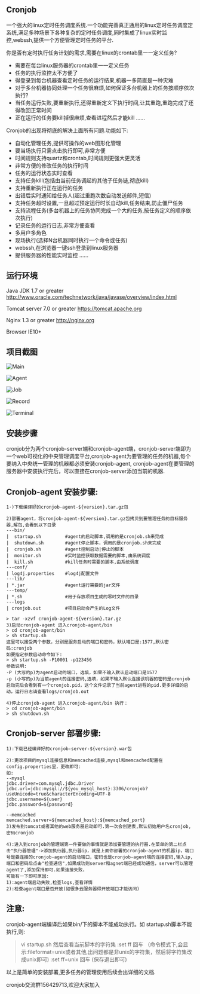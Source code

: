 ## Cronjob

    
一个强大的linux定时任务调度系统.一个功能完善真正通用的linux定时任务调度定系统,满足多种场景下各种复杂的定时任务调度,同时集成了linux实时监控,webssh,提供一个方便管理定时任务的平台.

你是否有定时执行任务计划的需求,需要在linux的crontab里一一定义任务?
 -  需要在每台linux服务器的crontab里一一定义任务
 -  任务的执行监控太不方便了
 -  得登录到每台机器查看定时任务的运行结果,机器一多简直是一种灾难
 -  对于多台机器协同处理一个任务很麻烦,如何保证多台机器上的任务按顺序依次执行?
 -  当任务运行失败,要重新执行,还得重新定义下执行时间,让其重跑,重跑完成了还得改回正常时间
 -  正在运行的任务要kill掉很麻烦,查看进程然后才能kill
......

Cronjob的出现将彻底的解决上面所有问题.功能如下:
 -  自动化管理任务,提供可操作的web图形化管理
 -  要当场执行只需点击执行即可,非常方便
 -  时间规则支持quartz和crontab,时间规则更强大更灵活
 -  非常方便的修改任务的执行时间
 -  任务的运行状态实时查看
 -  支持任务kill(包括由当前任务调起的其他子任务链,彻底kill)
 -  支持重新执行正在运行的任务
 -  出错后实时通知给任务人(超过重跑次数自动发送邮件,短信)
 -  支持任务超时设置,一旦超过预定运行时长自动kill,任务结束,防止僵尸任务
 -  支持流程任务(多台机器上的任务协同完成一个大的任务,按任务定义的顺序依次执行)
 -  记录任务的运行日志,非常方便查看
 -  多用户多角色
 -  现场执行(选择N台机器同时执行一个命令或任务)
 -  webssh,在浏览器一键ssh登录到linux服务器
 -  提供服务器的性能实时监控
......
    

## 运行环境

Java JDK 1.7 or greater
http://www.oracle.com/technetwork/java/javase/overview/index.html

Tomcat server 7.0 or greater
https://tomcat.apache.org

Nginx 1.3 or greater
http://nginx.org

Browser 
IE10+
   
   
## 项目截图   

![Main](https://github.com/wolfboys/cronjob/blob/master/img/main.png)

![Agent](https://github.com/wolfboys/cronjob/blob/master/img/agent.png)

![Job](https://github.com/wolfboys/cronjob/blob/master/img/job.png)

![Record](https://github.com/wolfboys/cronjob/blob/master/img/record.png)

![Terminal](https://github.com/wolfboys/cronjob/blob/master/img/terminal.png)


## 安装步骤

 cronjob分为两个cronjob-server端和cronjob-agent端，cronjob-server端即为一个web可视化的中央管理调度平台,cronjob-agent为要管理的任务的机器,每个要纳入中央统一管理的机器都必须安装cronjob-agent, cronjob-agent在要管理的服务器中安装执行完后，可以直接在cronjob-server添加当前的机器.


## Cronjob-agent 安装步骤:
```
1·)下载编译好的cronjob-agent-${version}.tar.gz包

2)部署agent，将cronjob-agent-${version}.tar.gz包拷贝到要管理任务的目标服务器,解包,会看到以下目录
---bin/
|  startup.sh         #agent的启动脚本,调用的是cronjob.sh来完成
|  shutdown.sh        #agent停止脚本，调用的是cronjob.sh来完成
|  cronjob.sh         #agent控制启动|停止的脚本
|  monitor.sh         #实时监控获取数据需要的脚本,由系统调度
|  kill.sh            #kill任务时需要的脚本,由系统调度
---conf/
| log4j.properties    #log4j配置文件
---lib/
| *.jar               #agent运行需要的jar文件
---temp/
| *.sh                #用于存放项目生成的零时文件的目录
---logs
| cronjob.out         #项目启动会产生的Log文件

> tar -xzvf cronjob-agent-${version}.tar.gz
3)启动cronjob-agent 进入cronjob-agent/bin
> cd cronjob-agent/bin
> sh startup.sh
这里可以接受两个参数，分别是服务启动的端口和密码，默认端口是:1577,默认密码:cronjob
如要指定参数启动命令如下:
> sh startup.sh -P10001 -p123456
参数说明:
-P (大写的p)为agent启动的端口，选填，如果不输入默认启动端口是1577
-p (小写的p)为当前agent的连接密码,选填，如果不输入默认连接该机器的密码是cronjob
启动完后会看到有一个cronjob.pid，这个文件记录了当前agent进程的pid.更多详细的启动，运行日志请查看logs/cronjob.out

4)停止cronjob-agent 进入cronjob-agent/bin 执行：
> cd cronjob-agent/bin
> sh shutdown.sh

```
  
## Cronjob-server 部署步骤:

```
1):下载已经编译好的cronjob-server-${version}.war包

2):更改项目的mysql连接信息和memcached连接,mysql和memcached配置在config.properties里，更改即可:
如:
--mysql
jdbc.driver=com.mysql.jdbc.Driver
jdbc.url=jdbc:mysql://${you_mysql_host}:3306/cronjob?useUnicode=true&characterEncoding=UTF-8
jdbc.username=${user}
jdbc.password=${password}

--memcached
memcached.server=${memcached_host}:${memcached_port}
3)发布到tomcat或者其他的web服务器启动即可.第一次会创建表,默认初始用户名cronjob,密码cronjob

4):进入到cronjob的管理端第一件要做的事情就是添加要管理的执行器.在菜单的第二栏点击"执行器管理"->添加执行器,执行器ip，就是上面你部署的cronjob-agent的机器ip，端口号是要连接的cronjob-agent的启动端口，密码也是cronjob-agent端的连接密码,输入ip,端口和密码后点击"检查通信",如果成功则server和agnet端已经成功通信，server可以管理agent了,添加保持即可.如果连接失败，
可能有一下即可原因:
1):agent端启动失败,检查logs,查看详情
2):检查agent端口是否开放(如很多云服务器得开放端口才能访问)
```  
## 注意:


cronjob-agent端编译后如果bin/下的脚本不能成功执行。如 startup.sh脚本不能执行,则:
>vi startup.sh
然后查看当前脚本的字符集
:set ff 回车 （命令模式下,会显示:fileformat=unix或者其他,出问题都是非unix的字符集，然后将字符集改成unix即可)
:set ff=unix 回车 (保存退出即可)

以上是简单的安装部署,更多任务的管理使用后续会出详细的文档.

cronjob交流群156429713,欢迎大家加入
        
    
    
    
